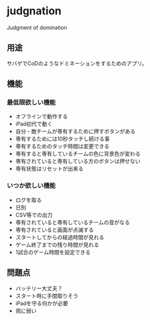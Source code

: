 judgnation
==========

Judgment of domination

## 用途

サバゲでCoDのようなドミネーションをするためのアプリ。

## 機能

### 最低限欲しい機能

* オフラインで動作する
* iPad初代で動く
* 自分・敵チームが専有するために押すボタンがある
* 専有するためには10秒タッチし続ける事
* 専有するためのタッチ時間は変更できる
* 専有すると専有しているチームの色に背景色が変わる
* 専有されていると専有している方のボタンは押せない
* 専有状態はリセットが出来る

### いつか欲しい機能

* ログを取る
 * 日別
 * CSV等での出力
* 専有されていると専有しているチームの音がなる
* 専有されていると画面が点滅する
* スタートしてからの経過時間が見れる
* ゲーム終了までの残り時間が見れる
 * 1試合のゲーム時間を設定できる


## 問題点

* バッテリー大丈夫？
* スタート時に手間取りそう
* iPadを守る何かが必要
* 雨に弱い
